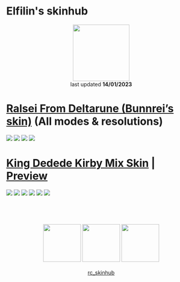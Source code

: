 # Elfilin's skinhub
<p align="center">
<a href="https://osu.ppy.sh/users/12640485">
  <img src="https://a.ppy.sh/12640485"  
       width="150"
       height="150"></a>
<br>
last updated <b>14/01/2023</b>
</p>

# [Ralsei From Deltarune (Bunnrei’s skin)](https://github.com/ryancranie/skinhub/raw/tyfh/player/elfilin/ralseifromdeltarune.osk) (All modes & resolutions)
[![](https://i.imgur.com/9YeZdjg.png)](https://github.com/ryancranie/skinhub/raw/tyfh/player/elfilin/ralseifromdeltarune.osk)
[![](https://i.imgur.com/RJ84OpF.png)](https://github.com/ryancranie/skinhub/raw/tyfh/player/elfilin/ralseifromdeltarune.osk)
[![](https://i.imgur.com/l5r0X8a.png)](https://github.com/ryancranie/skinhub/raw/tyfh/player/elfilin/ralseifromdeltarune.osk)
[![](https://i.imgur.com/QltiPTc.png)](https://github.com/ryancranie/skinhub/raw/tyfh/player/elfilin/ralseifromdeltarune.osk)

# [King Dedede Kirby Mix Skin](https://github.com/ryancranie/skinhub/raw/tyfh/player/elfilin/King%20Dedede%20Kirby%20Mix%20Skin.osk) | [Preview](https://youtu.be/Qfaevdz2vTE)
[![](https://i.imgur.com/5jmjpAd.png)](https://github.com/ryancranie/skinhub/raw/tyfh/player/elfilin/King%20Dedede%20Kirby%20Mix%20Skin.osk)
[![](https://i.imgur.com/nAoUUeD.png)](https://github.com/ryancranie/skinhub/raw/tyfh/player/elfilin/King%20Dedede%20Kirby%20Mix%20Skin.osk)
[![](https://i.imgur.com/PQo1e0D.png)](https://github.com/ryancranie/skinhub/raw/tyfh/player/elfilin/King%20Dedede%20Kirby%20Mix%20Skin.osk)
[![](https://i.imgur.com/Diq2RPH.png)](https://github.com/ryancranie/skinhub/raw/tyfh/player/elfilin/King%20Dedede%20Kirby%20Mix%20Skin.osk)
[![](https://i.imgur.com/KjcqnWG.png)](https://github.com/ryancranie/skinhub/raw/tyfh/player/elfilin/King%20Dedede%20Kirby%20Mix%20Skin.osk)
[![](https://i.imgur.com/M7r49ij.png)](https://github.com/ryancranie/skinhub/raw/tyfh/player/elfilin/King%20Dedede%20Kirby%20Mix%20Skin.osk)

#
<p align="center">
  <br></br>
  <a href="https://www.twitch.tv/bandanawdee">
  <img src="https://i.imgur.com/HM030lk.png" 
       width="100" 
       height="100"></a>
  <a href="https://www.youtube.com/channel/UCeHGgOawQTMK5VZSYMyOSUg">
  <img src="https://i.imgur.com/YWbDUUy.png"  
       width="100" 
       height="100"></a>
  <a href="https://twitter.com/elfilin_osu">
  <img src="https://i.imgur.com/PUQ5uWf.png" 
       width="100" 
       height="100"></a>
  <br></br>
  <a href="https://github.com/ryancranie/skinhub">rc_skinhub</a>
 </p>



